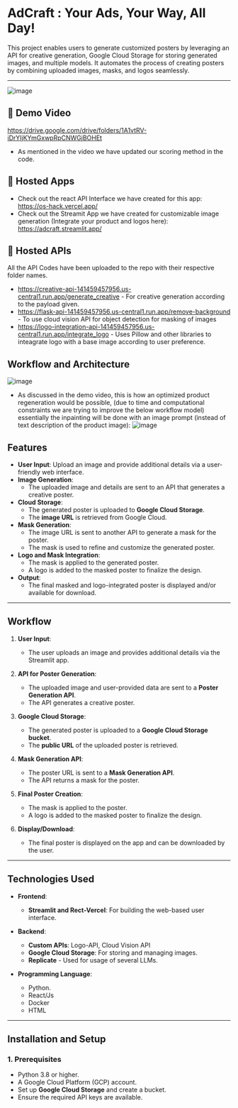 # **AdCraft : Your Ads, Your Way, All Day!**

This project enables users to generate customized posters by leveraging an API for creative generation, Google Cloud Storage for storing generated images, and multiple models. It automates the process of creating posters by combining uploaded images, masks, and logos seamlessly.

---
![image](https://github.com/user-attachments/assets/f6559450-a3f2-4a57-824a-dd51b6d1d108)

## 🔗 Demo Video
https://drive.google.com/drive/folders/1A1vtRV-iDrYIjKYmGxwpRpCNWGjBOHEt

- As mentioned in the video we have updated our scoring method in the code.
## 🔗 Hosted Apps

- Check out the react API Interface we have created for this app: https://os-hack.vercel.app/
- Check out the Streamit App we have created for customizable image generation (Integrate your product and logos here): https://adcraft.streamlit.app/

## 🔗 Hosted APIs

All the API Codes have been uploaded to the repo with their respective folder names.

- https://creative-api-141459457956.us-central1.run.app/generate_creative - For creative generation according to the payload given.
- https://flask-api-141459457956.us-central1.run.app/remove-background - To use cloud vision API for object detection for masking of images
- https://logo-integration-api-141459457956.us-central1.run.app/integrate_logo - Uses Pillow and other libraries to inteagrate logo with a base image according to user preference.

## Workflow and Architecture

![image](https://github.com/user-attachments/assets/3b0ddf0c-a6f5-4652-a033-b8d635d1e982)

- As discussed in the demo video, this is how an optimized product regeneration would be possible, (due to time and computational constraints we are trying to improve the below workflow model) essentially the inpainting will be done with an image prompt (instead of text description of the product image):
![image](https://github.com/user-attachments/assets/3e69b48f-3427-479b-823b-e26fbcaacfc5)


## **Features**
- **User Input**: Upload an image and provide additional details via a user-friendly web interface.
- **Image Generation**: 
  - The uploaded image and details are sent to an API that generates a creative poster.
- **Cloud Storage**: 
  - The generated poster is uploaded to **Google Cloud Storage**.
  - The **image URL** is retrieved from Google Cloud.
- **Mask Generation**:
  - The image URL is sent to another API to generate a mask for the poster.
  - The mask is used to refine and customize the generated poster.
- **Logo and Mask Integration**:
  - The mask is applied to the generated poster.
  - A logo is added to the masked poster to finalize the design.
- **Output**:
  - The final masked and logo-integrated poster is displayed and/or available for download.

---

## **Workflow**

1. **User Input**:
   - The user uploads an image and provides additional details via the Streamlit app.

2. **API for Poster Generation**:
   - The uploaded image and user-provided data are sent to a **Poster Generation API**.
   - The API generates a creative poster.

3. **Google Cloud Storage**:
   - The generated poster is uploaded to a **Google Cloud Storage bucket**.
   - The **public URL** of the uploaded poster is retrieved.

4. **Mask Generation API**:
   - The poster URL is sent to a **Mask Generation API**.
   - The API returns a mask for the poster.

5. **Final Poster Creation**:
   - The mask is applied to the poster.
   - A logo is added to the masked poster to finalize the design.

6. **Display/Download**:
   - The final poster is displayed on the app and can be downloaded by the user.

---

## **Technologies Used**

- **Frontend**:
  - **Streamlit and Rect-Vercel**: For building the web-based user interface.
  
- **Backend**:
  - **Custom APIs**: Logo-API, Cloud Vision API
  - **Google Cloud Storage**: For storing and managing images.
  - **Replicate** - Used for usage of several LLMs.
  
- **Programming Language**:
  - Python.
  - React/Js
  - Docker
  - HTML

---

## **Installation and Setup**

### **1. Prerequisites**
- Python 3.8 or higher.
- A Google Cloud Platform (GCP) account.
- Set up **Google Cloud Storage** and create a bucket.
- Ensure the required API keys are available.

